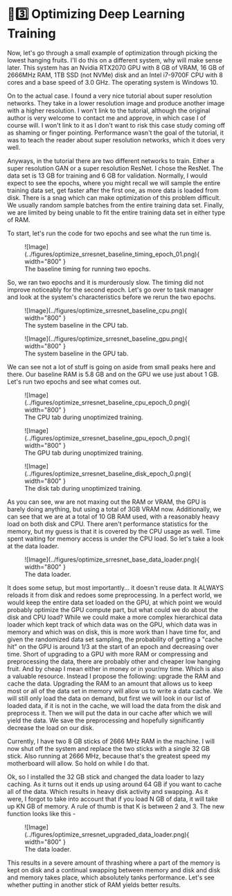 # 🧬3️⃣ Optimizing Deep Learning Training
Now, let's go through a small example of optimization through picking the lowest hanging fruits.
I'll do this on a different system, why will make sense later. This system has an
Nvidia RTX2070 GPU with 8 GB of VRAM, 16 GB of 2666MHz RAM, 1TB SSD (not NVMe) disk and
an Intel i7-9700F CPU with 8 cores and a base speed of 3.0 GHz. The operating system
is Windows 10.

On to the actual case. I found a very nice tutorial about super resolution networks.
They take in a lower resolution image and produce another image with a higher resolution.
I won't link to the tutorial, although the original author is very welcome to contact me
and approve, in which case I of course will. I won't link to it as I don't want to risk
this case study coming off as shaming or finger pointing. Performance wasn't the goal
of the tutorial, it was to teach the reader about super resolution networks, which it does
very well.

Anyways, in the tutorial there are two different networks to train. Either a super resolution
GAN or a super resolution ResNet. I chose the ResNet. The data set is 13 GB for training and
6 GB for validation. Normally, I would expect to see the epochs, where you might recall we will
sample the entire training data set, get faster after the first one, as more data is loaded from
disk. There is a snag which can make optimization of this problem difficult. We usually random
sample batches from the entire training data set.
Finally, we are limited by being unable to fit the entire training data set in either type of RAM.

To start, let's run the code for two epochs and see what the run time is.

<figure markdown>
![Image](../figures/optimize_srresnet_baseline_timing_epoch_01.png){ width="800" }
<figcaption>
The baseline timing for running two epochs.
</figcaption>
</figure>

So, we ran two epochs and it is murderously slow. The timing did not improve noticeably for the second
epoch. Let's go over to task manager and look at the system's characteristics before we rerun the
two epochs.

<figure markdown>
![Image](../figures/optimize_srresnet_baseline_cpu.png){ width="800" }
<figcaption>
The system baseline in the CPU tab.
</figcaption>
</figure>

<figure markdown>
![Image](../figures/optimize_srresnet_baseline_gpu.png){ width="800" }
<figcaption>
The system baseline in the GPU tab.
</figcaption>
</figure>

We can see not a lot of stuff is going on aside from small peaks here and there. Our baseline RAM is
5.8 GB and on the GPU we use just about 1 GB. Let's run two epochs and see what comes out.

<figure markdown>
![Image](../figures/optimize_srresnet_baseline_cpu_epoch_0.png){ width="800" }
<figcaption>
The CPU tab during unoptimized training.
</figcaption>
</figure>

<figure markdown>
![Image](../figures/optimize_srresnet_baseline_gpu_epoch_0.png){ width="800" }
<figcaption>
The GPU tab during unoptimized training.
</figcaption>
</figure>

<figure markdown>
![Image](../figures/optimize_srresnet_baseline_disk_epoch_0.png){ width="800" }
<figcaption>
The disk tab during unoptimized training.
</figcaption>
</figure>

As you can see, ww are not maxing out the RAM or VRAM, the GPU is barely doing anything, but using
a total of 3GB VRAM now. Additionally, we can see that we are at a total of 10 GB RAM used, with a
reasonably heavy load on both disk and CPU. There aren't performance statistics for the memory,
but my guess is that it is covered by the CPU usage as well. Time spent waiting for memory access
is under the CPU load. So let's take a look at the data loader.

<figure markdown>
![Image](../figures/optimize_srresnet_base_data_loader.png){ width="800" }
<figcaption>
The data loader.
</figcaption>
</figure>

It does some setup, but most importantly... it doesn't reuse data. It ALWAYS reloads it from
disk and redoes some preprocessing. In a perfect world, we would keep the entire data set
loaded on the GPU, at which point we would probably optimize the GPU compute part, but what
could we do about the disk and CPU load? While we could make a more complex hierarchical
data loader which kept track of which data was on the GPU, which data was in memory and
which was on disk, this is more work than I have time for, and given the randomized data
set sampling, the probability of getting a "cache hit" on the GPU is around 1/3 at the start
of an epoch and decreasing over time. Short of upgrading to a GPU with more RAM or compressing
and preprocessing the data, there are probably other and cheaper low hanging fruit. And by
cheap I mean either in money or in your/my time. Which is also a valuable resource. Instead
I propose the following: upgrade the RAM and cache the data. Upgrading the RAM to an amount
that allows us to keep most or all of the data set in memory will allow us to write a data cache.
We will still only load the data on demand, but first we will look in our list of loaded data,
if it is not in the cache, we will load the data from the disk and preprocess it.
Then we will put the data in our cache after which we will yield the data. We save the preprocessing
and hopefully significantly decrease the load on our disk.

Currently, I have two 8 GB sticks of 2666 MHz RAM in the machine. I will now shut off the system
and replace the two sticks with a single 32 GB stick. Also running at 2666 MHz, because that's
the greatest speed my motherboard will allow. So hold on while I do that.

Ok, so I installed the 32 GB stick and changed the data loader to lazy caching. As it turns out
it ends up using around 64 GB if you want to cache all of the data. Which results in heavy disk
activity and swapping. As it were, I forgot to take into account that if you load N GB of data,
it will take up KN GB of memory. A rule of thumb is that K is between 2 and 3. The new function looks like this -

<figure markdown>
![Image](../figures/optimize_srresnet_upgraded_data_loader.png){ width="800" }
<figcaption>
The data loader.
</figcaption>
</figure>

This results in a severe amount of thrashing where a part of the memory is kept on disk and a
continual swapping between memory and disk and disk and memory takes place, which absolutely
tanks performance. Let's see whether putting in another stick of RAM yields better results.
